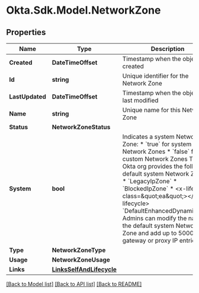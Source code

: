 # Okta.Sdk.Model.NetworkZone

## Properties

Name | Type | Description | Notes
------------ | ------------- | ------------- | -------------
**Created** | **DateTimeOffset** | Timestamp when the object was created | [optional] [readonly] 
**Id** | **string** | Unique identifier for the Network Zone | [optional] [readonly] 
**LastUpdated** | **DateTimeOffset** | Timestamp when the object was last modified | [optional] [readonly] 
**Name** | **string** | Unique name for this Network Zone | 
**Status** | **NetworkZoneStatus** |  | [optional] 
**System** | **bool** | Indicates a system Network Zone: * &#x60;true&#x60; for system Network Zones * &#x60;false&#x60; for custom Network Zones  The Okta org provides the following default system Network Zones: * &#x60;LegacyIpZone&#x60; * &#x60;BlockedIpZone&#x60; * &lt;x-lifecycle class&#x3D;\&quot;ea\&quot;&gt;&lt;/x-lifecycle&gt; &#x60;DefaultEnhancedDynamicZone&#x60;  Admins can modify the name of the default system Network Zone and add up to 5000 gateway or proxy IP entries.  | [optional] [readonly] 
**Type** | **NetworkZoneType** |  | 
**Usage** | **NetworkZoneUsage** |  | [optional] 
**Links** | [**LinksSelfAndLifecycle**](LinksSelfAndLifecycle.md) |  | [optional] 

[[Back to Model list]](../README.md#documentation-for-models) [[Back to API list]](../README.md#documentation-for-api-endpoints) [[Back to README]](../README.md)


